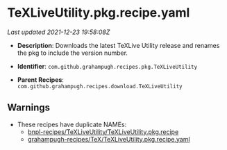 # TeXLiveUtility.pkg.recipe.yaml

_Last updated 2021-12-23 19:58:08Z_

- **Description**: Downloads the latest TeXLive Utility release and renames the pkg to include the version number.

- **Identifier**: `com.github.grahampugh.recipes.pkg.TeXLiveUtility`

- **Parent Recipes**: `com.github.grahampugh.recipes.download.TeXLiveUtility`

## Warnings

- These recipes have duplicate NAMEs:
    - [bnpl-recipes/TeXLiveUtility/TeXLiveUtility.pkg.recipe](/autopkg-dupe-tracker/bnpl-recipes/TeXLiveUtility/TeXLiveUtility.pkg.recipe)
    - [grahampugh-recipes/TeX/TeXLiveUtility.pkg.recipe.yaml](/autopkg-dupe-tracker/grahampugh-recipes/TeX/TeXLiveUtility.pkg.recipe.yaml)